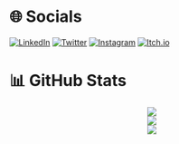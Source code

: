 # 🌐 Socials

[![LinkedIn](https://img.shields.io/badge/LinkedIn-%230077B5.svg?logo=linkedin&logoColor=white)](https://www.linkedin.com/in/francesc-teruel-rodriguez/)
[![Twitter](https://img.shields.io/badge/Twitter-%231DA1F2.svg?logo=twitter&logoColor=white)](https://x.com/francesctr4)
[![Instagram](https://img.shields.io/badge/Instagram-%23E4405F.svg?logo=instagram&logoColor=white)](https://instagram.com/francesc113/)
[![Itch.io](https://img.shields.io/badge/Itch.io-%23FF4713.svg?logo=itch.io&logoColor=white)](https://francesctr4.itch.io/)

# 📊 GitHub Stats

<div align="center">
  <img src= https://github-readme-stats-ten-wine.vercel.app/api?username=francesctr4&count_private=true&theme=tokyonight&show_icons=true>
</div>

<div align="center">
  <img src= https://github-readme-streak-stats.herokuapp.com/?user=francesctr4&theme=dark&hide_border=false>
</div>

<div align="center">
  <img src= https://github-readme-stats.vercel.app/api/top-langs/?username=francesctr4&theme=dark&hide_border=false&include_all_commits=true&count_private=false&layout=compact>
</div>
